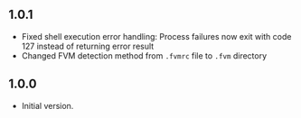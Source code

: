 ## 1.0.1

- Fixed shell execution error handling: Process failures now exit with code 127 instead of returning error result
- Changed FVM detection method from `.fvmrc` file to `.fvm` directory

## 1.0.0

- Initial version.
